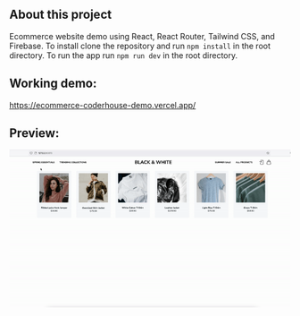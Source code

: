 ## About this project

Ecommerce website demo using React, React Router, Tailwind CSS, and Firebase.
To install clone the repository and run `npm install` in the root directory.
To run the app run `npm run dev` in the root directory.

## Working demo:

https://ecommerce-coderhouse-demo.vercel.app/

## Preview:

![demo dig](ecommerce-final.gif)
